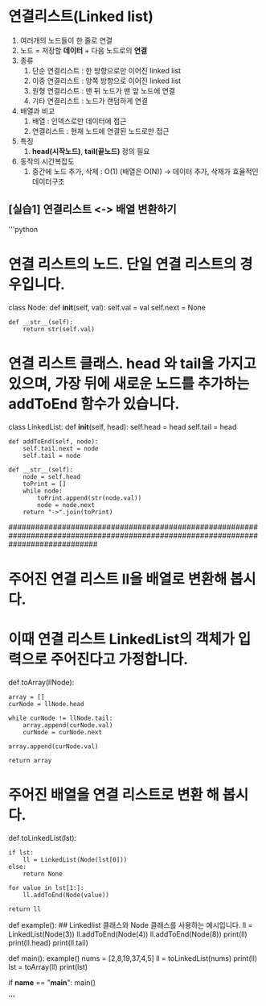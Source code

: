 # 연결리스트(Linked list)
1. 여러개의 노드들이 한 줄로 연결
2. 노드 = 저장할 __데이터__ + 다음 노드로의 __연결__
3. 종류
    1. 단순 연결리스트 : 한 방향으로만 이어진 linked list
    2. 이중 연결리스트 : 양쪽 방향으로 이어진 linked list
    3. 원형 연결리스트 : 맨 뒤 노드가 맨 앞 노드에 연결
    4. 기타 연결리스트 : 노드가 랜덤하게 연결
4. 배열과 비교
    1. 배열 : 인덱스로만 데이터에 접근
    2. 연결리스트 : 현재 노드에 연결된 노드로만 접근
5. 특징
    1. __head(시작노드)__, __tail(끝노드)__ 정의 필요
6. 동작의 시간복잡도
    1. 중간에 노드 추가, 삭제 : O(1) (배열은 O(N)) 
        -> 데이터 추가, 삭제가 효율적인 데이터구조


## [실습1] 연결리스트 <-> 배열 변환하기
'''python
# 연결 리스트의 노드. 단일 연결 리스트의 경우입니다.
class Node:
    def __init__(self, val):
        self.val = val
        self.next = None
        
    def __str__(self):
        return str(self.val)

# 연결 리스트 클래스. head 와 tail을 가지고 있으며, 가장 뒤에 새로운 노드를 추가하는 addToEnd 함수가 있습니다.
class LinkedList:
    def __init__(self, head):
        self.head = head
        self.tail = head
    
    def addToEnd(self, node):
        self.tail.next = node
        self.tail = node
        
    def __str__(self):
        node = self.head
        toPrint = []
        while node:
            toPrint.append(str(node.val))
            node = node.next
        return "->".join(toPrint)

####################################################################################################################################

# 주어진 연결 리스트 ll을 배열로 변환해 봅시다.
# 이때 연결 리스트 LinkedList의 객체가 입력으로 주어진다고 가정합니다.
def toArray(llNode):

    array = []
    curNode = llNode.head
    
    while curNode != llNode.tail:
        array.append(curNode.val)
        curNode = curNode.next
        
    array.append(curNode.val)

    return array


# 주어진 배열을 연결 리스트로 변환 해 봅시다.
def toLinkedList(lst):

    if lst:
        ll = LinkedList(Node(lst[0]))
    else:
        return None
        
    for value in lst[1:]:
        ll.addToEnd(Node(value))

    return ll

def example():
    ## Linkedlist 클래스와 Node 클래스를 사용하는 예시입니다.
    ll = LinkedList(Node(3))
    ll.addToEnd(Node(4))
    ll.addToEnd(Node(8))
    print(ll)
    print(ll.head)
    print(ll.tail)

def main():
    example()
    nums = [2,8,19,37,4,5]
    ll = toLinkedList(nums)
    print(ll)
    lst = toArray(ll)
    print(lst)

if __name__ == "__main__":
    main()

'''